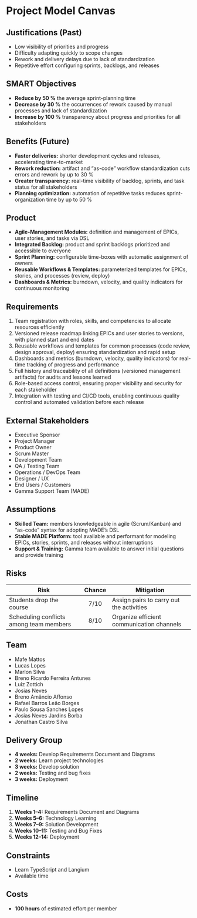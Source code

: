 # Project Model Canvas

## Justifications (Past)
- Low visibility of priorities and progress  
- Difficulty adapting quickly to scope changes  
- Rework and delivery delays due to lack of standardization  
- Repetitive effort configuring sprints, backlogs, and releases  


## SMART Objectives
- **Reduce by 50 %** the average sprint-planning time  
- **Decrease by 30 %** the occurrences of rework caused by manual processes and lack of standardization  
- **Increase by 100 %** transparency about progress and priorities for all stakeholders  


## Benefits (Future)
- **Faster deliveries:** shorter development cycles and releases, accelerating time-to-market  
- **Rework reduction:** artifact and “as-code” workflow standardization cuts errors and rework by up to 30 %  
- **Greater transparency:** real-time visibility of backlog, sprints, and task status for all stakeholders  
- **Planning optimization:** automation of repetitive tasks reduces sprint-organization time by up to 50 %  


## Product
- **Agile-Management Modules:** definition and management of EPICs, user stories, and tasks via DSL  
- **Integrated Backlog:** product and sprint backlogs prioritized and accessible to everyone  
- **Sprint Planning:** configurable time-boxes with automatic assignment of owners  
- **Reusable Workflows & Templates:** parameterized templates for EPICs, stories, and processes (review, deploy)  
- **Dashboards & Metrics:** burndown, velocity, and quality indicators for continuous monitoring  


## Requirements
1. Team registration with roles, skills, and competencies to allocate resources efficiently  
2. Versioned release roadmap linking EPICs and user stories to versions, with planned start and end dates  
3. Reusable workflows and templates for common processes (code review, design approval, deploy) ensuring standardization and rapid setup  
4. Dashboards and metrics (burndown, velocity, quality indicators) for real-time tracking of progress and performance  
5. Full history and traceability of all definitions (versioned management artifacts) for audits and lessons learned  
6. Role-based access control, ensuring proper visibility and security for each stakeholder  
7. Integration with testing and CI/CD tools, enabling continuous quality control and automated validation before each release  


## External Stakeholders
- Executive Sponsor  
- Project Manager  
- Product Owner  
- Scrum Master  
- Development Team  
- QA / Testing Team  
- Operations / DevOps Team  
- Designer / UX  
- End Users / Customers  
- Gamma Support Team (MADE)  


## Assumptions
- **Skilled Team:** members knowledgeable in agile (Scrum/Kanban) and “as-code” syntax for adopting MADE’s DSL  
- **Stable MADE Platform:** tool available and performant for modeling EPICs, stories, sprints, and releases without interruptions  
- **Support & Training:** Gamma team available to answer initial questions and provide training  


## Risks

| Risk                                                 | Chance | Mitigation                                        |
|------------------------------------------------------|:------:|---------------------------------------------------|
| Students drop the course                             |  7/10  | Assign pairs to carry out the activities          |
| Scheduling conflicts among team members              |  8/10  | Organize efficient communication channels         |


## Team
- Mafe Mattos  
- Lucas Lopes  
- Marlon Silva  
- Breno Ricardo Ferreira Antunes  
- Luiz Zottich  
- Josias Neves  
- Breno Amâncio Affonso  
- Rafael Barros Leão Borges  
- Paulo Sousa Sanches Lopes  
- Josias Neves Jardins Borba  
- Jonathan Castro Silva  


## Delivery Group
- **4 weeks:** Develop Requirements Document and Diagrams  
- **2 weeks:** Learn project technologies  
- **3 weeks:** Develop solution  
- **2 weeks:** Testing and bug fixes  
- **3 weeks:** Deployment  


## Timeline
1. **Weeks 1–4:** Requirements Document and Diagrams  
2. **Weeks 5–6:** Technology Learning  
3. **Weeks 7–9:** Solution Development  
4. **Weeks 10–11:** Testing and Bug Fixes  
5. **Weeks 12–14:** Deployment  


## Constraints
- Learn TypeScript and Langium  
- Available time  


## Costs
- **100 hours** of estimated effort per member